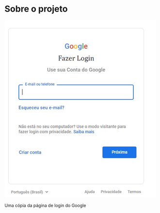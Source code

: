 <h1 border-left = '1px solid red'> Sobre o projeto </h1>
 
<img src="img/page-google-img.jpg" alt="">

<p> Uma cópia da página de login do Google</p>
